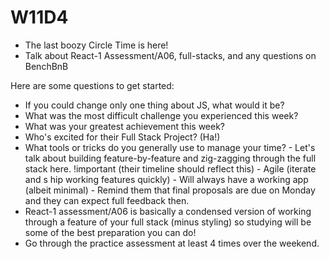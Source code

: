 # W11D4 

- The last boozy Circle Time is here! 
- Talk about React-1 Assessment/A06, full-stacks, and any questions on BenchBnB

Here are some questions to get started:
- If you could change only one thing about JS, what would it be?
- What was the most difficult challenge you experienced this week?
- What was your greatest achievement this week?
- Who's excited for their Full Stack Project? (Ha!)
- What tools or tricks do you generally use to manage your time? - Let's talk about building feature-by-feature and zig-zagging through the full stack here. !important (their timeline should reflect this) - Agile (iterate and s
hip working features quickly) - Will always have a working app (albeit minimal) - Remind them that final proposals are due on Monday and they can expect full feedback then.
- React-1 assessment/A06 is basically a condensed version of working through a feature of your full stack (minus styling) so studying will be some of the best preparation you can do!
- Go through the practice assessment at least 4 times over the weekend.